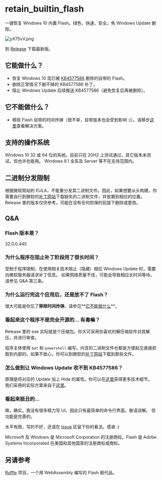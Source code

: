 # retain_builtin_flash
 一键恢复 Windows 10 内置 Flash。绿色，快速，安全。免 Windows Update 删除。
 
 ![yX75vV.png](https://s3.ax1x.com/2021/02/24/yX75vV.png)
 
 到 [Release](https://github.com/pokon548/retain_builtin_flash/releases) 下载最新版。
 
## 它能做什么？
- 恢复 Windows 10 现已被 [KB4577586](https://support.microsoft.com/zh-cn/topic/kb4577586-%E7%94%A8%E4%BA%8E%E5%88%A0%E9%99%A4-adobe-flash-player-%E7%9A%84%E6%9B%B4%E6%96%B0-2020-%E5%B9%B4-10-%E6%9C%88-27-%E6%97%A5-931521b9-075a-ce54-b9af-ff3d5da047d5) 删除的自带的 Flash。
- 删除正常情况下删不掉的 KB4577586 补丁。
- 阻止 Windows Update 后续推送 KB4577586（避免恢复后再被删除）。

## 它不能做什么？
- 移除 Flash 自带的时间炸弹（很不幸，自带版本也会受到影响 :(）。请移步[这里](https://github.com/KuromeSan/FlashPatcher/)查看解决方案。

## 支持的操作系统
Windows 10 32 或 64 位的系统。目前只在 20H2 上测试通过，其它版本未测试，但也许也能用。
Windows 8.1 全系及 Server 等不在支持范围内。

## 二进制分发限制
根据微软网站的 EULA，不能重分发其二进制文件。因此，如果想要从头构建，你需要自行到微软的[补丁网站](https://www.catalog.update.microsoft.com/Search.aspx?q=Adobe+Flash)下载缺失的二进制文件，并放置到相应的位置。
Release 里的版本仅供参考。可能在没有任何担保的前提下删除或更改。

## Q&A
### Flash 版本是？
32.0.0.445

### 为什么程序在阻止补丁阶段用了很长时间？
受制于程序限制，在使用相关技术阻止（隐藏）相应 Windows Update 时，需要向微软服务器请求补丁信息。
如果网络质量不佳，可能会导致相应长时间等待。请参见 Q&A 第三条。

### 为什么运行完这个应用后，还是放不了 Flash？
很大可能是你忘了**移除时间炸弹**。请参见**[它不能做什么](https://github.com/pokon548/retain_builtin_flash#%E5%AE%83%E4%B8%8D%E8%83%BD%E5%81%9A%E4%BB%80%E4%B9%88)**。

### 看起来这个程序不是完全开源的... 有毒嘛？
Release 里的 exe 实际就是个压缩包。你大可采用你喜欢的解压缩软件对其解压，并进行审查。

程序主体使用 ```bat``` 和 ```powershell``` 编写。内含的二进制文件也都是方便起见直接抓取到内部的。如果不放心，你可以到微软的[补丁网站](https://www.catalog.update.microsoft.com/Search.aspx?q=Adobe+Flash)下载到那些文件。

### 怎么做到让 Windows Update 收不到 KB4577586？
原理是将对应的 Update 加上 Hide 的属性。你可以在[这里](https://support.microsoft.com/zh-cn/topic/%E5%A6%82%E4%BD%95%E6%9A%82%E6%97%B6%E9%98%BB%E6%AD%A2%E9%A9%B1%E5%8A%A8%E7%A8%8B%E5%BA%8F%E6%9B%B4%E6%96%B0%E5%9C%A8-windows-10-%E4%B8%AD%E9%87%8D%E6%96%B0%E5%AE%89%E8%A3%85-17df0ef3-7480-36e9-0ed9-118351398897)获得更多技术细节。
我们采用的实际方案来自于[这里](https://stackoverflow.com/questions/43598200/how-to-hide-windows-7-updates-in-batch-based-on-kb-number/44573333)。

### 看起来挺丑的...
嘛，确实。我没有很多精力写 UI，因此只有最简单的命令行界面。敬请谅解。
但功能是完善的。

水平有限，写的不好，还请在 [Issue](https://github.com/pokon548/retain_builtin_flash/issues) 区留下你的看法。感谢 :)

Microsoft 及 Windows 是 Microsoft Corporation 的注册商标。Flash 是 Adobe Systems Incorporated 在美国和其他国家的注册商标或商标。

## 另请参考
[Ruffle](https://ruffle.rs/) 项目。一个用 WebAssembly 编写的 Flash 替代品。
